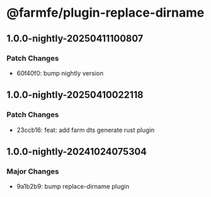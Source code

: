 # @farmfe/plugin-replace-dirname

## 1.0.0-nightly-20250411100807

### Patch Changes

- 60f40f0: bump nightly version

## 1.0.0-nightly-20250410022118

### Patch Changes

- 23ccb16: feat: add farm dts generate rust plugin

## 1.0.0-nightly-20241024075304

### Major Changes

- 9a1b2b9: bump replace-dirname plugin
